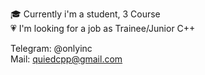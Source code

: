                                                                                                     
🎓 Currently i'm a student, 3 Course                                                                                                
💗 I'm looking for a job as Trainee/Junior C++                                                                                             

Telegram: @onlyinc                                                                                      
Mail: quiedcpp@gmail.com                                            
